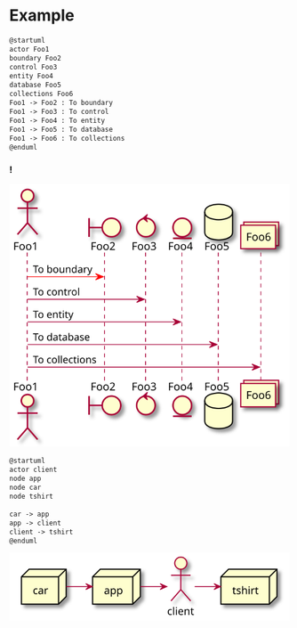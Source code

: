 
# Example

```
@startuml
actor Foo1
boundary Foo2
control Foo3
entity Foo4
database Foo5
collections Foo6
Foo1 -> Foo2 : To boundary
Foo1 -> Foo3 : To control
Foo1 -> Foo4 : To entity
Foo1 -> Foo5 : To database
Foo1 -> Foo6 : To collections
@enduml
```
### !

![](example/example.svg)

```
@startuml
actor client
node app
node car
node tshirt

car -> app
app -> client
client -> tshirt
@enduml
```

![](example/another_example.svg)
